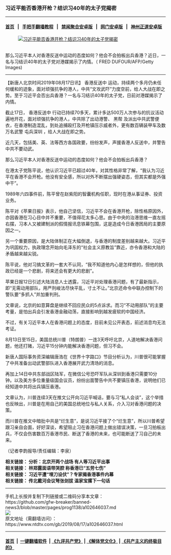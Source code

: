 ### 习近平能否香港开枪？结识习40年的太子党揭密
------------------------

#### [首页](https://github.com/gfw-breaker/banned-news3/blob/master/README.md) &nbsp;&nbsp;|&nbsp;&nbsp; [手把手翻墙教程](https://github.com/gfw-breaker/guides/wiki) &nbsp;&nbsp;|&nbsp;&nbsp; [禁闻聚合安卓版](https://github.com/gfw-breaker/bn-android) &nbsp;&nbsp;|&nbsp;&nbsp; [网门安卓版](https://github.com/oGate2/oGate) &nbsp;&nbsp;|&nbsp;&nbsp; [神州正道安卓版](https://github.com/SzzdOgate/update) 



<div><div class="featured_image">
 <a href="https://i.ntdtv.com/assets/uploads/2019/08/p8948321a537625675.jpg" target="_blank">
  <figure>
   <img alt="习近平能否香港开枪？结识习40年的太子党揭密" src="https://i.ntdtv.com/assets/uploads/2019/08/p8948321a537625675-800x450.jpg"/>
  </figure><br/>
 </a>
 <span class="caption">
  那么习近平本人对香港反送中运动的态度如何？他会不会拍板出兵香港？近日，一名与习结识40年的太子党对港媒揭示了内情。（ FRED DUFOUR/AFP/Getty Images)
 </span>
</div>
</div><hr/><div><div class="post_content" itemprop="articleBody">
 <p>
  【新唐人北京时间2019年08月17日讯】
  <ok href="https://www.ntdtv.com/gb/prog422848.htm">
   香港反送中
  </ok>
  运动，持续两个多月仍未任何缓和的迹象，面对顽强抗争的港人，中共“文攻武吓”力度空前，给人大战在即之势。至于习近平会否出兵香港？一名与习结识40年的太子党，日前对港媒揭示了内情。
 </p>
 <p>
  截止17日，
  <ok href="https://www.ntdtv.com/gb/prog422848.htm">
   香港反送中
  </ok>
  行动已持续70多天，累计多达500万人次参与的抗议活动遍地开花，面对顽强抗争的港人，中共除了出动港警、
  <ok href="https://www.ntdtv.com/gb/黑帮.htm">
   黑帮
  </ok>
  及派出中共武警便衣，在香港制造混乱，到处追捕殴打及开枪镇压示威者外，更有数百辆装甲车及数万名武警
  <ok href="https://www.ntdtv.com/gb/屯兵深圳.htm">
   屯兵深圳
  </ok>
  ，给人大战在即之势。
 </p>
 <p>
  近几天，包括美、英、法等西方各国政要，纷纷发声，声援香港人反送中，并警告中共不要动武。
 </p>
 <p>
  那么习近平本人对香港反送中运动的态度如何？他会不会拍板出兵香港？
 </p>
 <p>
  在港太子党陈平说，他认识习近平已超过40年，对其性格非常了解，“我认为习近平在香港不会开枪。他没有安全感，所以对外不断摆出强硬姿态，但其实都是外强中干”。
 </p>
 <p>
  1989年六四事件前，陈平曾在赵紫阳的智囊机构任职，现时在港从事证券、投资业务。
 </p>
 <p>
  陈平对《苹果日报》表示，他自己坚信，习近平不会在香港开枪，除性格原因外，亦因香港在习心目中并不重要，不值得花太多心思。由于中央的治港思维一直左摇右摆，习本人又被建制派的假情报讯息铁幕包围，这是造成今日香港困局的主要原因之一。
 </p>
 <p>
  另一个重要原因，是大陆体制正在大幅倒退，与香港的制度差别越来越大。习近平为巩固权力，执政理念开始向毛泽东的“社会主义原教旨”靠近，亦令香港和大陆的矛盾越来越尖锐。
 </p>
 <p>
  陈平说，他对习搞文革的一套大不认同，“我不知道他内心是怎样想的，但他的执政已经是一个悲剧，将来还会有更大的悲剧”。
 </p>
 <p>
  苹果日报12日引述大陆消息人士透露，习近平对处理香港问题，有了最新指示，即“无需动用部队，用严刑峻法尽快平乱，寸土不让。”北京还命令中联办控制下的警队要“多抓人”并加重判刑。
 </p>
 <p>
  文章说，北京的如意算盘是继续不回应民众的5点诉求。而习“不动用部队”的主要考量，是怕出兵会引发香港金融动荡，直接影响到越发疲软的中国经济。
 </p>
 <p>
  不过，有关习近平本人在香港问题上的态度，目前未见公开表态，前述消息均无法考证。
 </p>
 <p>
  8月13日至15日，美国总统川普（特朗普）一连3天呼吁北京，人道地解决香港问题，他还打赌，习近平15分钟内能解决香港问题，但习不会。
 </p>
 <p>
  新唐人国际事务资深编辑唐浩在《世界十字路口》节目分析认为，川普很可能掌握了中共准备出动武警部队进入香港展开武力清场的消息。
 </p>
 <p>
  再加上14日中共东部战区陆军，在微信公号恐吓军队从深圳到香港只需要10分钟。以及美方多位重量级国会议员，纷纷出面警告中共不要镇压香港，说明他们已经知道中共将出兵镇压香港。
 </p>
 <p>
  文章认为，川普连续3天在推文公开向习近平喊话，要与习“私人会谈”，这个举措也反映出，川普是在用自己的美国总统地位与私人关系，介入习对香港问题的决策。
 </p>
 <p>
  而川普在推文中暗批中共是“烂生意”，是说习近平接了个“烂生意”，所以川普希望跟习亲自会面，好好深谈，希望阻止习在香港问题上做出错误决策，一旦习拍板出兵，不仅会伤害数百万香港市民、断送了香港的未来，也可能断送了习自己的未来。
 </p>
 <p>
  （记者李韵报导/责任编辑：李泉）
 </p>
 <p>
  <strong>
   相关链接：
   <ok href="http://cn.ntdtv.com/gb/2019/08/10/a102641589.html" rel="noopener" target="_blank">
    分析：北京开两个战场 有人等习近平出事
   </ok>
   <br/>
   <strong>
    相关链接：
    <ok href="http://cn.ntdtv.com/gb/2019/08/13/a102643200.html" rel="noopener" target="_blank">
     林郑露面语带哭腔 称香港已“五劳七伤”
    </ok>
   </strong>
   <br/>
   相关链接：
   <ok href="https://www.ntdtv.com/gb/2019/06/17/a102602589.html" rel="noopener" target="_blank">
    习近平遭“埋刀设伏”？专家揭香港事件内幕
   </ok>
   <br/>
   <strong>
    相关链接：
    <ok href="http://cn.ntdtv.com/gb/2019/08/15/a102644732.html" rel="noopener" target="_blank">
     传北戴河会议弩张剑拔 温家宝撂下一句话
    </ok>
    <br/>
   </strong>
  </strong>
 </p>
 <div class="single_ad">
 </div>
</div>
</div>
<hr/>
手机上长按并复制下列链接或二维码分享本文章：<br/>
https://github.com/gfw-breaker/banned-news3/blob/master/pages/prog1138/a102646037.md <br/>
<a href='https://github.com/gfw-breaker/banned-news3/blob/master/pages/prog1138/a102646037.md'><img src='https://github.com/gfw-breaker/banned-news3/blob/master/pages/prog1138/a102646037.md.png'/></a> <br/>
原文地址（需翻墙访问）：https://www.ntdtv.com/gb/2019/08/17/a102646037.html


------------------------
#### [首页](https://github.com/gfw-breaker/banned-news3/blob/master/README.md) &nbsp;|&nbsp; [一键翻墙软件](https://github.com/gfw-breaker/nogfw/blob/master/README.md) &nbsp;| [《九评共产党》](https://github.com/gfw-breaker/9ping.md/blob/master/README.md#九评之一评共产党是什么) | [《解体党文化》](https://github.com/gfw-breaker/jtdwh.md/blob/master/README.md) | [《共产主义的终极目的》](https://github.com/gfw-breaker/gczydzjmd.md/blob/master/README.md)


<img src='http://gfw-breaker.win/banned-news3/pages/prog1138/a102646037.md' width='0px' height='0px'/>